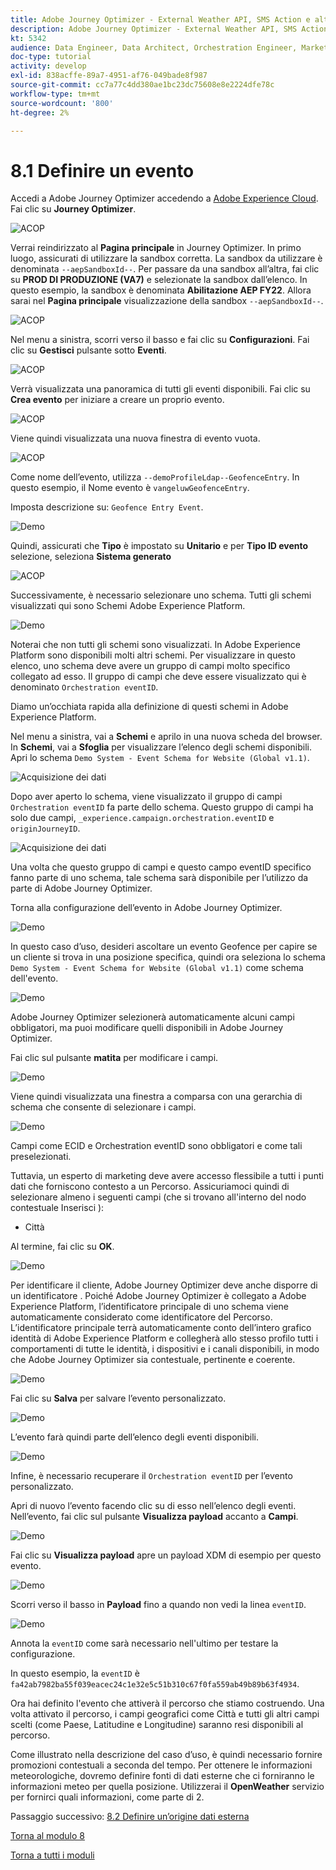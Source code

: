 ```yaml
---
title: Adobe Journey Optimizer - External Weather API, SMS Action e altro - Definire un evento
description: Adobe Journey Optimizer - External Weather API, SMS Action e altro ancora
kt: 5342
audience: Data Engineer, Data Architect, Orchestration Engineer, Marketer
doc-type: tutorial
activity: develop
exl-id: 838acffe-89a7-4951-af76-049bade8f987
source-git-commit: cc7a77c4dd380ae1bc23dc75608e8e2224dfe78c
workflow-type: tm+mt
source-wordcount: '800'
ht-degree: 2%

---
```


# 8.1 Definire un evento

Accedi a Adobe Journey Optimizer accedendo a [Adobe Experience Cloud](https://experience.adobe.com). Fai clic su **Journey Optimizer**.

![ACOP](../module7/images/acophome.png)

Verrai reindirizzato al **Pagina principale**  in Journey Optimizer. In primo luogo, assicurati di utilizzare la sandbox corretta. La sandbox da utilizzare è denominata `--aepSandboxId--`. Per passare da una sandbox all’altra, fai clic su **PROD DI PRODUZIONE (VA7)** e selezionate la sandbox dall’elenco. In questo esempio, la sandbox è denominata **Abilitazione AEP FY22**. Allora sarai nel **Pagina principale** visualizzazione della sandbox `--aepSandboxId--`.

![ACOP](../module7/images/acoptriglp.png)

Nel menu a sinistra, scorri verso il basso e fai clic su **Configurazioni**. Fai clic su **Gestisci** pulsante sotto **Eventi**.

![ACOP](./images/acopmenu.png)

Verrà visualizzata una panoramica di tutti gli eventi disponibili. Fai clic su **Crea evento** per iniziare a creare un proprio evento.

![ACOP](./images/emptyevent.png)

Viene quindi visualizzata una nuova finestra di evento vuota.

![ACOP](./images/emptyevent1.png)

Come nome dell’evento, utilizza `--demoProfileLdap--GeofenceEntry`. In questo esempio, il Nome evento è `vangeluwGeofenceEntry`.

Imposta descrizione su: `Geofence Entry Event`.

![Demo](./images/evname.png)

Quindi, assicurati che **Tipo** è impostato su **Unitario** e per **Tipo ID evento** selezione, seleziona **Sistema generato**

![ACOP](./images/eventidtype.png)

Successivamente, è necessario selezionare uno schema. Tutti gli schemi visualizzati qui sono Schemi Adobe Experience Platform.

![Demo](./images/evschema.png)

Noterai che non tutti gli schemi sono visualizzati. In Adobe Experience Platform sono disponibili molti altri schemi.
Per visualizzare in questo elenco, uno schema deve avere un gruppo di campi molto specifico collegato ad esso. Il gruppo di campi che deve essere visualizzato qui è denominato `Orchestration eventID`.

Diamo un’occhiata rapida alla definizione di questi schemi in Adobe Experience Platform.

Nel menu a sinistra, vai a **Schemi** e aprilo in una nuova scheda del browser. In **Schemi**, vai a **Sfoglia** per visualizzare l’elenco degli schemi disponibili.
Apri lo schema `Demo System - Event Schema for Website (Global v1.1)`.

![Acquisizione dei dati](./images/schemas.png)

Dopo aver aperto lo schema, viene visualizzato il gruppo di campi `Orchestration eventID` fa parte dello schema.
Questo gruppo di campi ha solo due campi, `_experience.campaign.orchestration.eventID` e `originJourneyID`.

![Acquisizione dei dati](./images/schemageo.png)

Una volta che questo gruppo di campi e questo campo eventID specifico fanno parte di uno schema, tale schema sarà disponibile per l’utilizzo da parte di Adobe Journey Optimizer.

Torna alla configurazione dell’evento in Adobe Journey Optimizer.

![Demo](./images/evschema.png)

In questo caso d’uso, desideri ascoltare un evento Geofence per capire se un cliente si trova in una posizione specifica, quindi ora seleziona lo schema `Demo System - Event Schema for Website (Global v1.1)` come schema dell&#39;evento.

![Demo](./images/evschema1.png)

Adobe Journey Optimizer selezionerà automaticamente alcuni campi obbligatori, ma puoi modificare quelli disponibili in Adobe Journey Optimizer.

Fai clic sul pulsante **matita** per modificare i campi.

![Demo](./images/editfields.png)

Viene quindi visualizzata una finestra a comparsa con una gerarchia di schema che consente di selezionare i campi.

![Demo](./images/popup.png)

Campi come ECID e Orchestration eventID sono obbligatori e come tali preselezionati.

Tuttavia, un esperto di marketing deve avere accesso flessibile a tutti i punti dati che forniscono contesto a un Percorso. Assicuriamoci quindi di selezionare almeno i seguenti campi (che si trovano all&#39;interno del nodo contestuale Inserisci ):

- Città

Al termine, fai clic su **OK**.

![Demo](./images/popupok.png)

Per identificare il cliente, Adobe Journey Optimizer deve anche disporre di un identificatore . Poiché Adobe Journey Optimizer è collegato a Adobe Experience Platform, l’identificatore principale di uno schema viene automaticamente considerato come identificatore del Percorso.
L’identificatore principale terrà automaticamente conto dell’intero grafico identità di Adobe Experience Platform e collegherà allo stesso profilo tutti i comportamenti di tutte le identità, i dispositivi e i canali disponibili, in modo che Adobe Journey Optimizer sia contestuale, pertinente e coerente.

![Demo](./images/eventidentifier.png)

Fai clic su **Salva** per salvare l’evento personalizzato.

![Demo](./images/save.png)

L’evento farà quindi parte dell’elenco degli eventi disponibili.

![Demo](./images/eventlist.png)

Infine, è necessario recuperare il `Orchestration eventID` per l’evento personalizzato.

Apri di nuovo l’evento facendo clic su di esso nell’elenco degli eventi.
Nell’evento, fai clic sul pulsante **Visualizza payload** accanto a **Campi**.

![Demo](./images/eventlist1.png)

Fai clic su **Visualizza payload** apre un payload XDM di esempio per questo evento.

![Demo](./images/fieldseyepayload.png)

Scorri verso il basso in **Payload** fino a quando non vedi la linea `eventID`.

![Demo](./images/fieldseyepayloadev.png)

Annota la `eventID` come sarà necessario nell&#39;ultimo per testare la configurazione.

In questo esempio, la `eventID` è `fa42ab7982ba55f039eacec24c1e32e5c51b310c67f0fa559ab49b89b63f4934`.

Ora hai definito l&#39;evento che attiverà il percorso che stiamo costruendo. Una volta attivato il percorso, i campi geografici come Città e tutti gli altri campi scelti (come Paese, Latitudine e Longitudine) saranno resi disponibili al percorso.

Come illustrato nella descrizione del caso d’uso, è quindi necessario fornire promozioni contestuali a seconda del tempo. Per ottenere le informazioni meteorologiche, dovremo definire fonti di dati esterne che ci forniranno le informazioni meteo per quella posizione. Utilizzerai il **OpenWeather** servizio per fornirci quali informazioni, come parte di 2.

Passaggio successivo: [8.2 Definire un’origine dati esterna](./ex2.md)

[Torna al modulo 8](journey-orchestration-external-weather-api-sms.md)

[Torna a tutti i moduli](../../overview.md)
